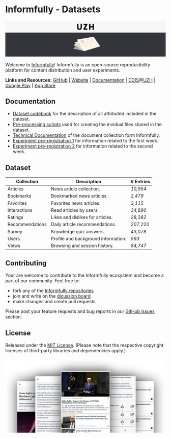# Informfully - Datasets

![Informfully](https://raw.githubusercontent.com/Informfully/Documentation/main/docs/source/img/logo_banner.png)

Welcome to [Informfully](https://informfully.ch/)!
Informfully is an open-source reproducibility platform for content distribution and user experiments.

**Links and Resources:** [GitHub](https://github.com/orgs/Informfully) | [Website](https://informfully.ch) | [Documentation](https://informfully.readthedocs.io) | [DDIS@UZH](https://www.ifi.uzh.ch/en/ddis.html) | [Google Play](https://play.google.com/store/apps/details?id=ch.uzh.ifi.news) | [App Store](https://apps.apple.com/us/app/informfully/id1460234202)

## Documentation

<!-- * [IDEA - Informfully Dataset with Enhanced Attributes](TBD) paper publication. -->
* [Dataset codebook](https://github.com/Informfully/Datasets/blob/main/IDEA/Codebook.pdf) for the description of all attributed included in the dateset.
* [Pre-processing scripts](https://github.com/Informfully/Datasets/tree/main/IDEA/scripts) used for creating the invidual files shared in the dataset.
* [Technical Documentation](https://informfully.readthedocs.io/en/latest/database.html) of the document collection form Informfully.
* [Experiment pre-registration 1](https://osf.io/yp5d9?mode=&revisionId=&view_only=) for information related to the first week.
* [Experiment pre-registration 2](https://osf.io/cqebd?mode=&revisionId=&view_only=) for information related to the second week.

## Dataset

| Collection      | Description                           | # Entries |
|-----------------|---------------------------------------|-----------|
| Articles        | News article collection.              | *10,954*  |
| Bookmarks       | Bookmarked news articles.             | *2,479*   |
| Favorites       | Favorites news articles.              | *3,115*   |
| Interactions    | Read articles by users.               | *34,890*  |
| Ratings         | Likes and dislikes for articles.      | *28,382*  |
| Recommendations | Daily article recommendations.        | *207,220* |
| Survey          | Knowledge quiz answers.               | *43,078*  |
| Users           | Profile and background information.   | *593*     |
| Views           | Browsing and session history.         | *84,747*  |

## Contributing

Your are welcome to contribute to the Informfully ecosystem and become a part of our community. Feel free to:
  - fork any of the [Informfully repositories](https://github.com/Informfully)
  - join and write on the [dicussion board](https://github.com/orgs/Informfully/discussions)
  - make changes and create pull requests

Please post your feature requests and bug reports in our [GitHub issues](https://github.com/Informfully/Documentation/issues) section.

## License

Released under the [MIT License](LICENSE). (Please note that the respective copyright licenses of third-party libraries and dependencies apply.)

![Screenshots](https://raw.githubusercontent.com/Informfully/Documentation/main/docs/source/img/app_screens.png)
